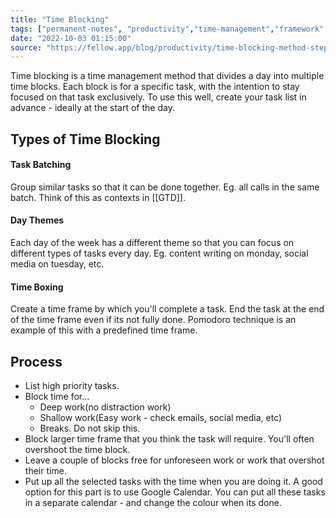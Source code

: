 ```yaml
---
title: "Time Blocking"
tags: ["permanent-notes", "productivity","time-management","framework" ]
date: "2022-10-03 01:15:00"
source: "https://fellow.app/blog/productivity/time-blocking-method-step-by-step-guide/"
---
```


Time blocking is a time management method that divides a day into multiple time blocks. Each block is for a specific task, with the intention to stay focused on that task exclusively. To use this well, create your task list in advance - ideally at the start of the day.

## Types of Time Blocking

#### Task Batching

Group similar tasks so that it can be done together. Eg. all calls in the same batch. Think of this as contexts in [[GTD]].

#### Day Themes

Each day of the week has a different theme so that you can focus on different types of tasks every day. Eg. content writing on monday, social media on tuesday, etc.

#### Time Boxing

Create a time frame by which you'll complete a task. End the task at the end of the time frame even if its not fully done.  Pomodoro technique is an example of this with a predefined time frame.

## Process  

- List high priority tasks.
- Block time for...
	- Deep work(no distraction work)
	- Shallow work(Easy work - check emails, social media, etc)  
	- Breaks. Do not skip this.
- Block larger time frame that you think the task will require. You'll often overshoot the time block.
- Leave a couple of blocks free for unforeseen work or work that overshot their time.  
- Put up all the selected tasks with the time when you are doing it. A good option for this part is to use Google Calendar. You can put all these tasks in a separate calendar - and change the colour when its done.